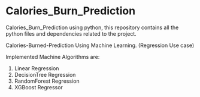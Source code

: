 # Calories_Burn_Prediction
Calories_Burn_Prediction using python, this repository contains all the python files and dependencies related to the project.



Calories-Burned-Prediction Using Machine Learning. (Regression Use case)

Implemented Machine Algorithms are:
1. Linear Regression
2. DecisionTree Regression
3. RandomForest Regression
4. XGBoost Regressor

